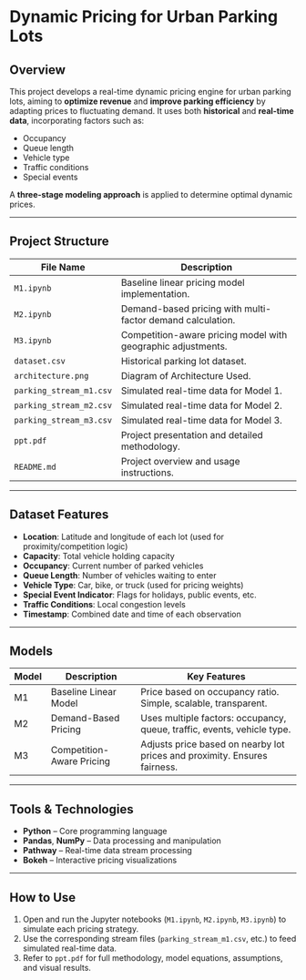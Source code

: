 # Dynamic Pricing for Urban Parking Lots

## Overview
This project develops a real-time dynamic pricing engine for urban parking lots, aiming to **optimize revenue** and **improve parking efficiency** by adapting prices to fluctuating demand. It uses both **historical** and **real-time data**, incorporating factors such as:
- Occupancy
- Queue length
- Vehicle type
- Traffic conditions
- Special events

A **three-stage modeling approach** is applied to determine optimal dynamic prices.

---

##  Project Structure

| File Name              | Description                                                  |
|------------------------|--------------------------------------------------------------|
| `M1.ipynb`             | Baseline linear pricing model implementation.               |
| `M2.ipynb`             | Demand-based pricing with multi-factor demand calculation.  |
| `M3.ipynb`             | Competition-aware pricing model with geographic adjustments.|
| `dataset.csv`          | Historical parking lot dataset.                             |
| `architecture.png`     | Diagram of Architecture Used.                             |
| `parking_stream_m1.csv`| Simulated real-time data for Model 1.                       |
| `parking_stream_m2.csv`| Simulated real-time data for Model 2.                       |
| `parking_stream_m3.csv`| Simulated real-time data for Model 3.                       |
| `ppt.pdf`              | Project presentation and detailed methodology.              |
| `README.md`            | Project overview and usage instructions.                    |

---

## Dataset Features

- **Location**: Latitude and longitude of each lot (used for proximity/competition logic)
- **Capacity**: Total vehicle holding capacity
- **Occupancy**: Current number of parked vehicles
- **Queue Length**: Number of vehicles waiting to enter
- **Vehicle Type**: Car, bike, or truck (used for pricing weights)
- **Special Event Indicator**: Flags for holidays, public events, etc.
- **Traffic Conditions**: Local congestion levels
- **Timestamp**: Combined date and time of each observation

---

## Models

| Model | Description               | Key Features                                                                 |
|-------|---------------------------|------------------------------------------------------------------------------|
| M1    | Baseline Linear Model     | Price based on occupancy ratio. Simple, scalable, transparent.              |
| M2    | Demand-Based Pricing      | Uses multiple factors: occupancy, queue, traffic, events, vehicle type.     |
| M3    | Competition-Aware Pricing | Adjusts price based on nearby lot prices and proximity. Ensures fairness.   |

---

##  Tools & Technologies

- **Python** – Core programming language
- **Pandas**, **NumPy** – Data processing and manipulation
- **Pathway** – Real-time data stream processing
- **Bokeh** – Interactive pricing visualizations

---

##  How to Use

1. Open and run the Jupyter notebooks (`M1.ipynb`, `M2.ipynb`, `M3.ipynb`) to simulate each pricing strategy.
2. Use the corresponding stream files (`parking_stream_m1.csv`, etc.) to feed simulated real-time data.
3. Refer to `ppt.pdf` for full methodology, model equations, assumptions, and visual results.

